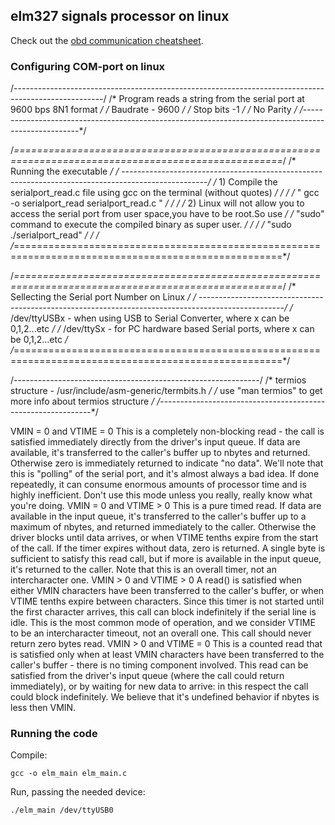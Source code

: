 ## elm327 signals processor on linux  

Check out the [obd communication cheatsheet](https://gist.github.com/gasparian/d8c24743e0e2527e2c1c3090a1bcf9df).  

### Configuring COM-port on linux  

/*----------------------------------------------------------------------------------------------------*/
/* Program reads a string from the serial port at 9600 bps 8N1 format                                 */
/* Baudrate - 9600                                                                                    */
/* Stop bits -1                                                                                       */
/* No Parity                                                                                          */
/*----------------------------------------------------------------------------------------------------*/

/*====================================================================================================*/
/* Running the executable                                                                             */
/* ---------------------------------------------------------------------------------------------------*/ 
/* 1) Compile the  serialport_read.c  file using gcc on the terminal (without quotes)                 */
/*                                                                                                    */
/*	" gcc -o serialport_read serialport_read.c "                                                      */
/*                                                                                                    */
/* 2) Linux will not allow you to access the serial port from user space,you have to be root.So use   */
/*    "sudo" command to execute the compiled binary as super user.                                    */
/*                                                                                                    */
/*       "sudo ./serialport_read"                                                                     */
/*                                                                                                    */
/*====================================================================================================*/

/*====================================================================================================*/
/* Sellecting the Serial port Number on Linux                                                         */
/* ---------------------------------------------------------------------------------------------------*/ 
/* /dev/ttyUSBx - when using USB to Serial Converter, where x can be 0,1,2...etc                      */
/* /dev/ttySx   - for PC hardware based Serial ports, where x can be 0,1,2...etc                      */
/*====================================================================================================*/

/*-------------------------------------------------------------*/
/* termios structure -  /usr/include/asm-generic/termbits.h    */ 
/* use "man termios" to get more info about  termios structure */
/*-------------------------------------------------------------*/

VMIN = 0 and VTIME = 0
This is a completely non-blocking read - the call is satisfied immediately directly from the driver's input queue. If data are available, it's transferred to the caller's buffer up to nbytes and returned. Otherwise zero is immediately returned to indicate "no data". We'll note that this is "polling" of the serial port, and it's almost always a bad idea. If done repeatedly, it can consume enormous amounts of processor time and is highly inefficient. Don't use this mode unless you really, really know what you're doing.
VMIN = 0 and VTIME > 0
This is a pure timed read. If data are available in the input queue, it's transferred to the caller's buffer up to a maximum of nbytes, and returned immediately to the caller. Otherwise the driver blocks until data arrives, or when VTIME tenths expire from the start of the call. If the timer expires without data, zero is returned. A single byte is sufficient to satisfy this read call, but if more is available in the input queue, it's returned to the caller. Note that this is an overall timer, not an intercharacter one.
VMIN > 0 and VTIME > 0
A read() is satisfied when either VMIN characters have been transferred to the caller's buffer, or when VTIME tenths expire between characters. Since this timer is not started until the first character arrives, this call can block indefinitely if the serial line is idle. This is the most common mode of operation, and we consider VTIME to be an intercharacter timeout, not an overall one. This call should never return zero bytes read.
VMIN > 0 and VTIME = 0
This is a counted read that is satisfied only when at least VMIN characters have been transferred to the caller's buffer - there is no timing component involved. This read can be satisfied from the driver's input queue (where the call could return immediately), or by waiting for new data to arrive: in this respect the call could block indefinitely. We believe that it's undefined behavior if nbytes is less then VMIN.  

### Running the code  

Compile:  
```
gcc -o elm_main elm_main.c
```  
Run, passing the needed device:  
```
./elm_main /dev/ttyUSB0
```  


